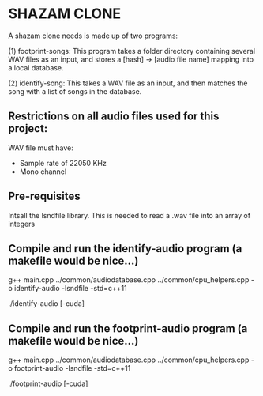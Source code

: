 SHAZAM CLONE
=================

A shazam clone needs is made up of two programs:

(1) footprint-songs: This program takes a folder directory containing several WAV files as an input, and stores a [hash] -> [audio file name] mapping into a local database.

(2) identify-song: This takes a WAV file as an input, and then matches the song with a list of songs in the database.

Restrictions on all audio files used for this project:
------------------------------------------
WAV file must have:
- Sample rate of 22050 KHz
- Mono channel

Pre-requisites
---------------
Intsall the lsndfile library. This is needed to read a .wav file into an array of integers

Compile and run the identify-audio program (a makefile would be nice...)
----------------------------------------------------------------------------
g++ main.cpp ../common/audiodatabase.cpp ../common/cpu_helpers.cpp -o identify-audio -lsndfile -std=c++11

./identify-audio [-cuda]

Compile and run the footprint-audio program (a makefile would be nice...)
----------------------------------------------------------------------------
g++ main.cpp ../common/audiodatabase.cpp ../common/cpu_helpers.cpp -o footprint-audio -lsndfile -std=c++11

./footprint-audio [-cuda]